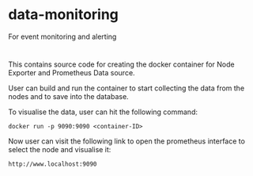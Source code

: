 # data-monitoring
For event monitoring and alerting
#

This contains source code for creating the docker container for Node Exporter and Prometheus Data source. 

User can build and run the container to start collecting the data from the nodes and to save into the database. 

To visualise the data, user can hit the following command:

```
docker run -p 9090:9090 <container-ID>
```

Now user can visit the following link to open the prometheus interface to select the node and visualise it:
```
http://www.localhost:9090
```

